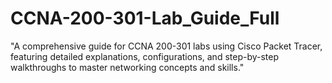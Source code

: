 # CCNA-200-301-Lab_Guide_Full
"A comprehensive guide for CCNA 200-301 labs using Cisco Packet Tracer, featuring detailed explanations, configurations, and step-by-step walkthroughs to master networking concepts and skills."
